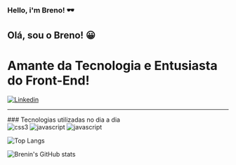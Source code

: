 ### Hello, i'm Breno! 🕶️
## Olá, sou o Breno! 😀
# Amante da Tecnologia e Entusiasta do Front-End!
[![Linkedin](https://img.shields.io/badge/LinkedIn-0077B5?style=for-the-badge&logo=linkedin&logoColor=white)](https://www.linkedin.com/in/breno-rodrigues-80a95a28b/)
<hr>
### Tecnologias utilizadas no dia a dia
<div style="display: inline_block<br/>
  <img aling="center" alt="html5" src="https://img.shields.io/badge/HTML5-E34F26?style=for-the-badge&logo=html5&logoColor=white"</>
  <img aling="center" alt="css3" src="https://img.shields.io/badge/CSS3-1572B6?style=for-the-badge&logo=css3&logoColor=whitee"</>
  <img aling="center" alt="javascript" src="https://img.shields.io/badge/JavaScript-F7DF1E?style=for-the-badge&logo=javascript&logoColor=black"</>
  <img aling="center" alt="javascript" src="https://img.shields.io/badge/Angular-DD0031?style=for-the-badge&logo=angular&logoColor=white"</>
</div>

![Top Langs](https://github-readme-stats.vercel.app/api/top-langs/?username=breninz&size_weight=0.5&count_weight=0.5)

![Brenin's GitHub stats](https://github-readme-stats.vercel.app/api?username=breninz&show_icons=true&theme=gradient)
